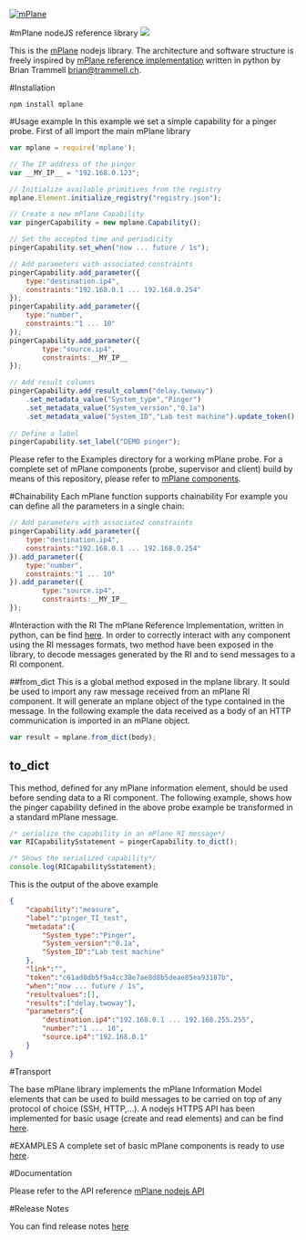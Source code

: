 [![mPlane](http://www.ict-mplane.eu/sites/default/files//public/mplane_final_256x_0.png)](http://www.ict-mplane.eu/)

#mPlane nodeJS reference library 
[![](https://travis-ci.org/finvernizzi/mplane.svg)](https://travis-ci.org/finvernizzi/mplane)


This is the [mPlane](http://www.ict-mplane.eu/) nodejs library. 
The architecture and software structure is freely inspired by [mPlane reference implementation](http://fp7mplane.github.io/protocol-ri/) written in python by Brian Trammell <brian@trammell.ch>.


#Installation

`npm install mplane`

#Usage example
In this example we set a simple capability for a pinger probe. First of all import the main mPlane library

```javascript
var mplane = require('mplane');

// The IP address of the pinger
var __MY_IP__ = "192.168.0.123";

// Initialize available primitives from the registry
mplane.Element.initialize_registry("registry.json");

// Create a new mPlane Capability
var pingerCapability = new mplane.Capability();

// Set the accepted time and periodicity
pingerCapability.set_when("now ... future / 1s");

// Add parameters with associated constraints
pingerCapability.add_parameter({
    type:"destination.ip4",
    constraints:"192.168.0.1 ... 192.168.0.254"
});
pingerCapability.add_parameter({
    type:"number",
    constraints:"1 ... 10"
});
pingerCapability.add_parameter({
        type:"source.ip4",
        constraints:__MY_IP__
});

// Add result columns
pingerCapability.add_result_column("delay.twoway")
    .set_metadata_value("System_type","Pinger")
    .set_metadata_value("System_version","0.1a")
    .set_metadata_value("System_ID","Lab test machine").update_token();
    
// Define a label
pingerCapability.set_label("DEMO pinger");
```

Please refer to the Examples directory for a working mPlane probe.
For a complete set of mPlane components (probe, supervisor and client) build by means of this repository, please refer to [mPlane components](https://github.com/finvernizzi/mplane_components).

#Chainability
Each mPlane function supports chainability
For example you can define all the parameters in a single chain:
 
```javascript
// Add parameters with associated constraints
pingerCapability.add_parameter({
    type:"destination.ip4",
    constraints:"192.168.0.1 ... 192.168.0.254"
}).add_parameter({
    type:"number",
    constraints:"1 ... 10"
}).add_parameter({
        type:"source.ip4",
        constraints:__MY_IP__
});
```

#Interaction with the RI
The mPlane Reference Implementation, written in python, can be find [here](http://fp7mplane.github.io/protocol-ri/).
In order to correctly interact with any component using the RI messages formats, two method have been exposed in the library, to decode messages generated by the RI and to send messages to a RI component.

##from_dict
This is a global method exposed in the mplane library. It sould be used to import any raw message received from an mPlane RI component.
It will generate an mplane object of the type contained in the message.
In the following example the data received as a body of an HTTP communication is imported in an mPlane object.

```javascript
var result = mplane.from_dict(body);
```

## to_dict
This method, defined for any mPlane information element, should be used before sending data to a RI component.
The following example, shows how the pinger capability defined in the above probe example be transformed in a standard mPlane message. 

```javascript
/* serialize the capability in an mPlane RI message*/
var RICapabilitySstatement = pingerCapability.to_dict();

/* Shows the serialized capability*/
console.log(RICapabilitySstatement);
```

This is the output of the above example

```json
{
	"capability":"measure",
	"label":"pinger_TI_test",
	"metadata":{
		"System_type":"Pinger",
		"System_version":"0.1a",
		"System_ID":"Lab test machine"
	},
	"link":"",
	"token":"c61ad8db5f9a4cc38e7ae8d8b5deae85ea93187b",
	"when":"now ... future / 1s",
	"resultvalues":[],
	"results":["delay.twoway"],
	"parameters":{
		"destination.ip4":"192.168.0.1 ... 192.168.255.255",
		"number":"1 ... 10",
		"source.ip4":"192.168.0.1"
	}
}
```


#Transport

The base mPlane library implements the mPlane Information Model elements that can be used to build messages to be carried on top of any protocol of choice (SSH, HTTP,...).
A nodejs HTTPS API has been implemented for basic usage (create and read elements) and can be find [here](https://github.com/finvernizzi/mplane_http_transport.git).

#EXAMPLES
A complete set of basic mPlane components is ready to use [here](https://github.com/finvernizzi/mplane_components). 

#Documentation

Please refer to the API reference [mPlane nodejs API](http://finvernizzi.github.io/mplane/)

#Release Notes

You can find release notes [here](https://github.com/finvernizzi/mplane/blob/workInProgress/release_notes.md)